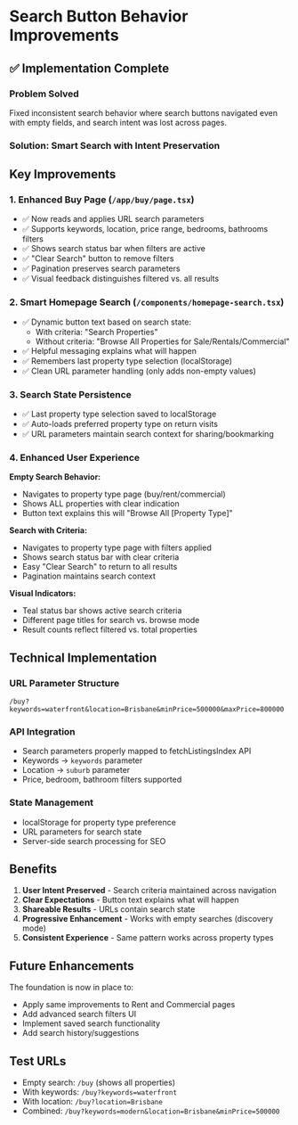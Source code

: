 # Search Button Behavior Improvements

## ✅ Implementation Complete

### **Problem Solved**
Fixed inconsistent search behavior where search buttons navigated even with empty fields, and search intent was lost across pages.

### **Solution: Smart Search with Intent Preservation**

## **Key Improvements**

### 1. **Enhanced Buy Page (`/app/buy/page.tsx`)**
- ✅ Now reads and applies URL search parameters
- ✅ Supports keywords, location, price range, bedrooms, bathrooms filters
- ✅ Shows search status bar when filters are active
- ✅ "Clear Search" button to remove filters
- ✅ Pagination preserves search parameters
- ✅ Visual feedback distinguishes filtered vs. all results

### 2. **Smart Homepage Search (`/components/homepage-search.tsx`)**
- ✅ Dynamic button text based on search state:
  - With criteria: "Search Properties"
  - Without criteria: "Browse All Properties for Sale/Rentals/Commercial"
- ✅ Helpful messaging explains what will happen
- ✅ Remembers last property type selection (localStorage)
- ✅ Clean URL parameter handling (only adds non-empty values)

### 3. **Search State Persistence**
- ✅ Last property type selection saved to localStorage
- ✅ Auto-loads preferred property type on return visits
- ✅ URL parameters maintain search context for sharing/bookmarking

### 4. **Enhanced User Experience**

**Empty Search Behavior:**
- Navigates to property type page (buy/rent/commercial)
- Shows ALL properties with clear indication
- Button text explains this will "Browse All [Property Type]"

**Search with Criteria:**
- Navigates to property type page with filters applied
- Shows search status bar with clear criteria
- Easy "Clear Search" to return to all results
- Pagination maintains search context

**Visual Indicators:**
- Teal status bar shows active search criteria
- Different page titles for search vs. browse mode
- Result counts reflect filtered vs. total properties

## **Technical Implementation**

### **URL Parameter Structure**
```
/buy?keywords=waterfront&location=Brisbane&minPrice=500000&maxPrice=800000
```

### **API Integration**
- Search parameters properly mapped to fetchListingsIndex API
- Keywords → `keywords` parameter
- Location → `suburb` parameter
- Price, bedroom, bathroom filters supported

### **State Management**
- localStorage for property type preference
- URL parameters for search state
- Server-side search processing for SEO

## **Benefits**

1. **User Intent Preserved** - Search criteria maintained across navigation
2. **Clear Expectations** - Button text explains what will happen
3. **Shareable Results** - URLs contain search state
4. **Progressive Enhancement** - Works with empty searches (discovery mode)
5. **Consistent Experience** - Same pattern works across property types

## **Future Enhancements**

The foundation is now in place to:
- Apply same improvements to Rent and Commercial pages
- Add advanced search filters UI
- Implement saved search functionality
- Add search history/suggestions

## **Test URLs**

- Empty search: `/buy` (shows all properties)
- With keywords: `/buy?keywords=waterfront`
- With location: `/buy?location=Brisbane`
- Combined: `/buy?keywords=modern&location=Brisbane&minPrice=500000`